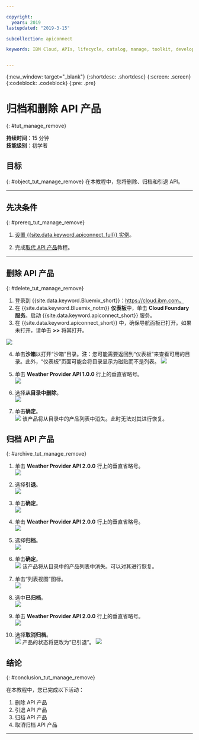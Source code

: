```yaml
---

copyright:
  years: 2019
lastupdated: "2019-3-15"

subcollection: apiconnect

keywords: IBM Cloud, APIs, lifecycle, catalog, manage, toolkit, develop, dev portal, tutorial


---
```


{:new_window: target="_blank"}
{:shortdesc: .shortdesc}
{:screen: .screen}
{:codeblock: .codeblock}
{:pre: .pre}

# 归档和删除 API 产品
{: #tut_manage_remove}

**持续时间**：15 分钟  
**技能级别**：初学者 

## 目标
{: #object_tut_manage_remove}
在本教程中，您将删除、归档和引退 API。

---
## 先决条件
{: #prereq_tut_manage_remove}

1. [设置 {{site.data.keyword.apiconnect_full}} 实例](/docs/services/apiconnect/tutorials?topic=apiconnect-tut_prereq_set_up_apic_instance)。

2. 完成[取代 API 产品](/docs/services/apiconnect/tutorials?topic=apiconnect-tut_manage_supercede)教程。

---

## 删除 API 产品
{: #delete_tut_manage_remove}

1. 登录到 {{site.data.keyword.Bluemix_short}}：https://cloud.ibm.com。
2. 在 {{site.data.keyword.Bluemix_notm}} **仪表板**中，单击 **Cloud Foundary 服务**。启动 {{site.data.keyword.apiconnect_short}} 服务。 
3. 在 {{site.data.keyword.apiconnect_short}} 中，确保导航面板已打开。如果未打开，请单击 **>>** 将其打开。  

  ![](images/cloud-apic-dashboard.png)

4. 单击**沙箱**以打开“沙箱”目录。**注**：您可能需要返回到“仪表板”来查看可用的目录。此外，“仪表板”页面可能会将目录显示为磁贴而不是列表。
![](images/del-sandbox-list.png)

5. 单击 **Weather Provider API 1.0.0** 行上的垂直省略号。  
![](images/del-prod-list1.png)

6. 选择**从目录中删除**。  
![](images/del-del-from-cat.png)

7. 单击**确定**。  
![](images/del-del-dialog.png)
    该产品将从目录中的产品列表中消失。此时无法对其进行恢复。


## 归档 API 产品
{: #archive_tut_manage_remove}

1. 单击 **Weather Provider API 2.0.0** 行上的垂直省略号。  
![](images/del-prod-list2.png)

2. 选择**引退**。  
![](images/del-select-retire.png)

3. 单击**确定**。  
![](images/del-retire-dialog.png)

4. 单击 **Weather Provider API 2.0.0** 行上的垂直省略号。  
![](images/del-prod-list3.png)

5. 选择**归档**。  
![](images/del-select-archive.png)

6. 单击**确定**。  
![](images/del-archive-dialog.png)
    该产品将从目录中的产品列表中消失。可以对其进行恢复。

7. 单击“列表视图”图标。  
![](images/del-prod-list4.png)

8. 选中**已归档**。  
![](images/del-view-archived.png)

9. 单击 **Weather Provider API 2.0.0** 行上的垂直省略号。  
![](images/del-prod-list5.png)

10. 选择**取消归档**。  
![](images/del-unarchive.png)
    产品的状态将更改为“已引退”。
![](images/del-prod-list6.png)

 
 
## 结论
{: #conclusion_tut_manage_remove}

在本教程中，您已完成以下活动：

1. 删除 API 产品
2. 引退 API 产品
3. 归档 API 产品
4. 取消归档 API 产品

---












